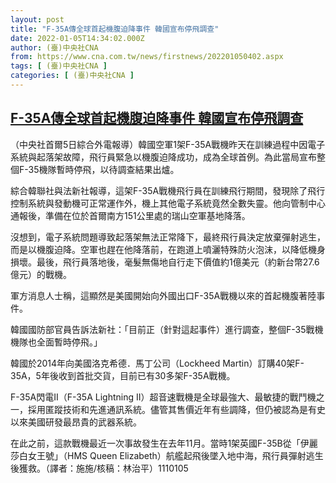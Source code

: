 ```yaml
---
layout: post
title: "F-35A傳全球首起機腹迫降事件 韓國宣布停飛調查"
date: 2022-01-05T14:34:02.000Z
author: (臺)中央社CNA
from: https://www.cna.com.tw/news/firstnews/202201050402.aspx
tags: [ (臺)中央社CNA ]
categories: [ (臺)中央社CNA ]
---
```

<!--1641393242000-->
[F-35A傳全球首起機腹迫降事件 韓國宣布停飛調查](https://www.cna.com.tw/news/firstnews/202201050402.aspx)
------

<div>
<div></div><div><p>（中央社首爾5日綜合外電報導）韓國空軍1架F-35A戰機昨天在訓練過程中因電子系統與起落架故障，飛行員緊急以機腹迫降成功，成為全球首例。為此當局宣布整個F-35機隊暫時停飛，以待調查結果出爐。</p><p>綜合韓聯社與法新社報導，這架F-35A戰機飛行員在訓練飛行期間，發現除了飛行控制系統與發動機可正常運作外，機上其他電子系統竟然全數失靈。他向管制中心通報後，準備在位於首爾南方151公里處的瑞山空軍基地降落。</p><p>沒想到，電子系統問題導致起落架無法正常降下，最終飛行員決定放棄彈射逃生，而是以機腹迫降。空軍也趕在他降落前，在跑道上噴灑特殊防火泡沫，以降低機身損壞。最後，飛行員落地後，毫髮無傷地自行走下價值約1億美元（約新台幣27.6億元）的戰機。</p><p>軍方消息人士稱，這顯然是美國開始向外國出口F-35A戰機以來的首起機腹著陸事件。</p><p>韓國國防部官員告訴法新社：「目前正（針對這起事件）進行調查，整個F-35戰機機隊也全面暫時停飛。」</p><p>韓國於2014年向美國洛克希德．馬丁公司（Lockheed Martin）訂購40架F-35A，5年後收到首批交貨，目前已有30多架F-35A戰機。</p><p>F-35A閃電II（F-35A Lightning II）超音速戰機是全球最強大、最敏捷的戰鬥機之一，採用匿蹤技術和先進通訊系統。儘管其售價近年有些調降，但仍被認為是有史以來美國研發最昂貴的武器系統。</p><p>在此之前，這款戰機最近一次事故發生在去年11月。當時1架英國F-35B從「伊麗莎白女王號」（HMS Queen Elizabeth）航艦起飛後墜入地中海，飛行員彈射逃生後獲救。（譯者：施施/核稿：林治平）1110105</p></div>
</div>
